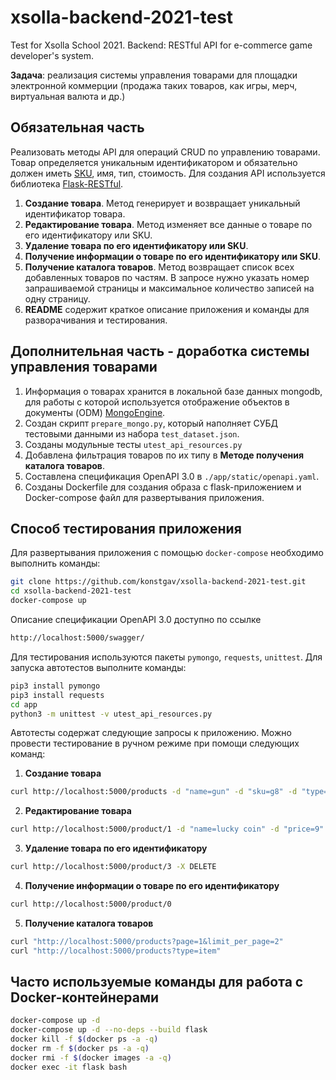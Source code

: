 # xsolla-backend-2021-test

Test for Xsolla School 2021. Backend: RESTful API for e-commerce game developer's system.

**Задача**: реализация системы управления товарами для площадки электронной коммерции (продажа таких товаров, как игры, мерч, виртуальная валюта и др.)

## Обязательная часть

Реализовать методы API для операций CRUD по управлению товарами. Товар определяется уникальным идентификатором и обязательно должен иметь [SKU](https://ru.wikipedia.org/wiki/SKU), имя, тип, стоимость. Для создания API используется библиотека [Flask-RESTful](https://flask-restful.readthedocs.io/en/latest/index.html).

1. **Создание товара**. Метод генерирует и возвращает уникальный идентификатор товара.
2. **Редактирование товара**. Метод изменяет все данные о товаре по его идентификатору или SKU.
3. **Удаление товара по его идентификатору или SKU**.
4. **Получение информации о товаре по его идентификатору или SKU**.
5. **Получение каталога товаров**. Метод возвращает список всех добавленных товаров по частям. В запросе нужно указать номер запрашиваемой страницы и максимальное количество записей на одну страницу.
6. **README** содержит краткое описание приложения и команды для разворачивания и тестирования.

## Дополнительная часть - доработка системы управления товарами

1. Информация о товарах хранится в локальной базе данных mongodb, для работы с которой используется отображение объектов в документы (ODM) [MongoEngine](http://mongoengine.org/).
2. Создан скрипт `prepare_mongo.py`, который наполняет СУБД тестовыми данными из набора `test_dataset.json`.
3. Созданы модульные тесты `utest_api_resources.py`
4. Добавлена фильтрация товаров по их типу в **Методе получения каталога товаров**.
5. Составлена спецификация OpenAPI 3.0 в `./app/static/openapi.yaml`.
6. Созданы Dockerfile для создания образа с flask-приложением и Docker-compose файл для развертывания приложения.

## Способ тестирования приложения

Для развертывания приложения с помощью `docker-compose` необходимо выполнить команды:  

```bash
git clone https://github.com/konstgav/xsolla-backend-2021-test.git
cd xsolla-backend-2021-test
docker-compose up 
```

Описание спецификации OpenAPI 3.0 доступно по ссылке

```bash
http://localhost:5000/swagger/
```

Для тестирования используются пакеты `pymongo`, `requests`, `unittest`. Для запуска автотестов выполните команды:

```bash
pip3 install pymongo
pip3 install requests
cd app
python3 -m unittest -v utest_api_resources.py
```

Автотесты содержат следующие запросы к приложению. Можно провести тестирование в ручном режиме при помощи следующих команд:

1. **Создание товара**

```bash
curl http://localhost:5000/products -d "name=gun" -d "sku=g8" -d "type=item" -d "price=3" -X POST
```

2. **Редактирование товара**

```bash
curl http://localhost:5000/product/1 -d "name=lucky coin" -d "price=9" -X PUT
```

3. **Удаление товара по его идентификатору** 

```bash
curl http://localhost:5000/product/3 -X DELETE
```

4. **Получение информации о товаре по его идентификатору**

```bash
curl http://localhost:5000/product/0
```

5. **Получение каталога товаров**

```bash
curl "http://localhost:5000/products?page=1&limit_per_page=2"
curl "http://localhost:5000/products?type=item"
```

## Часто используемые команды для работа с Docker-контейнерами

```bash
docker-compose up -d
docker-compose up -d --no-deps --build flask
docker kill -f $(docker ps -a -q)
docker rm -f $(docker ps -a -q)
docker rmi -f $(docker images -a -q)
docker exec -it flask bash
```